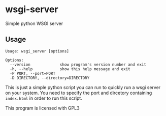 # wsgi-server
Simple python WSGI server


## Usage

    Usage: wsgi_server [options]
    
    Options:
      --version             show program's version number and exit
      -h, --help            show this help message and exit
      -P PORT, --port=PORT
      -D DIRECTORY, --directory=DIRECTORY
      
      
This is just a simple python script you can run to quickly run a wsgi server on your system. You need to specify the port and dircetory containing `index.html` in order to run this script.

This program is licensed with GPL3
